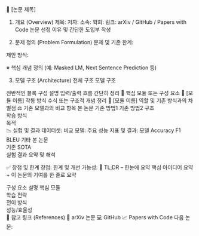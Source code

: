📘 [논문 제목]
1. 개요 (Overview)
제목:
저자:
소속:
학회:
링크: arXiv / GitHub / Papers with Code
논문 선정 이유 및 간단한 도입부 작성

2. 문제 정의 (Problem Formulation)
문제 및 기존 한계:

제안 방식:

※ 핵심 개념 정의 (예: Masked LM, Next Sentence Prediction 등)

3. 모델 구조 (Architecture)
전체 구조
모델 구조

전반적인 블록 구성 설명
입력/출력 흐름 간단히 정리
💠 핵심 모듈 또는 구성 요소
📌 [모듈 이름]
작동 방식
수식 또는 구조적 개념 정리
📌 [모듈 이름]
역할 및 기존 방식과의 차별점
⚖️ 기존 모델과의 비교
항목	본 논문	기존 방법1	기존 방법2
구조			
학습 방식			
목적			
📉 실험 및 결과
데이터셋:
비교 모델:
주요 성능 지표 및 결과:
모델	Accuracy	F1	BLEU	기타
본 논문				
기존 SOTA				
실험 결과 요약 및 해석

✅ 장점 및 한계
장점:
한계 및 개선 가능성:
🧠 TL;DR – 한눈에 요약
핵심 아이디어 요약 + 이 논문의 기여를 한 줄로 요약

구성 요소	설명
핵심 모듈	
학습 전략	
전이 방식	
성능/효율성	
🔗 참고 링크 (References)
📄 arXiv 논문
💻 GitHub
📈 Papers with Code
다음 논문:
